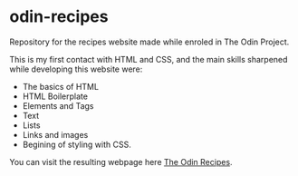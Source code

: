 # odin-recipes

Repository for the recipes website made while enroled in The Odin Project.

This is my first contact with HTML and CSS, and the main skills sharpened while developing this website were:
- The basics of HTML
- HTML Boilerplate
- Elements and Tags
- Text
- Lists
- Links and images
- Begining of styling with CSS.

You can visit the resulting webpage here [The Odin Recipes](https://fravasco.github.io/odin-recipes/).
 
